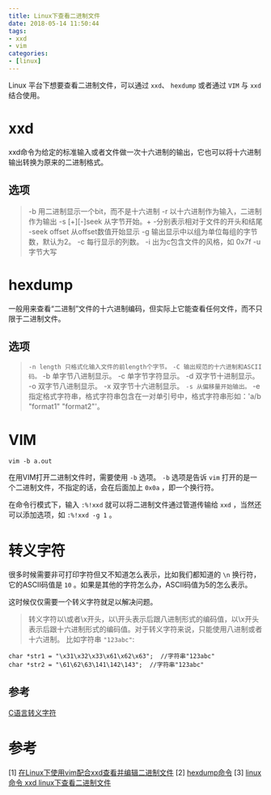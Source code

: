 ```yaml
---
title: Linux下查看二进制文件
date: 2018-05-14 11:50:44
tags:
- xxd
- vim
categories:
- [linux]
---
```

Linux 平台下想要查看二进制文件，可以通过 `xxd`、 `hexdump` 或者通过 `VIM` 与 `xxd` 结合使用。

<!-- more -->

# xxd

xxd命令为给定的标准输入或者文件做一次十六进制的输出，它也可以将十六进制输出转换为原来的二进制格式。

## 选项

> -b	用二进制显示一个bit，而不是十六进制
> -r	以十六进制作为输入，二进制作为输出
> -s [+][-]seek	从<seek>字节开始。+ -分别表示相对于文件的开头和结尾
> -seek offset	从offset数值开始显示
> -g 输出显示中以组为单位每组的字节数，默认为2。
> -c 每行显示的列数。
> -i 出为c包含文件的风格，如 0x7f
> -u 字节大写

# hexdump

一般用来查看“二进制”文件的十六进制编码，但实际上它能查看任何文件，而不只限于二进制文件。

## 选项

> `-n length 只格式化输入文件的前length个字节。`
> `-C 输出规范的十六进制和ASCII码。`
> -b 单字节八进制显示。
> -c 单字节字符显示。
> -d 双字节十进制显示。
> -o 双字节八进制显示。
> -x 双字节十六进制显示。
> `-s 从偏移量开始输出。`
> -e 指定格式字符串，格式字符串包含在一对单引号中，格式字符串形如：'a/b "format1" "format2"'。


# VIM

`vim -b a.out`

在用VIM打开二进制文件时，需要使用 `-b` 选项。 `-b` 选项是告诉 `vim` 打开的是一个二进制文件，不指定的话，会在后面加上 `0x0a` ，即一个换行符。

在命令行模式下，输入 `:%!xxd` 就可以将二进制文件通过管道传输给 `xxd` ，当然还可以添加选项，如 `:%!xxd -g 1` 。

# 转义字符

很多时候需要非可打印字符但又不知道怎么表示，比如我们都知道的 `\n` 换行符，它的ASCII码值是 `10` 。如果是其他的字符怎么办，ASCII码值为5的怎么表示。

这时候仅仅需要一个转义字符就足以解决问题。

> 转义字符以\或者\x开头，以\开头表示后跟八进制形式的编码值，以\x开头表示后跟十六进制形式的编码值。对于转义字符来说，只能使用八进制或者十六进制。
比如字符串 `"123abc"`:
```
char *str1 = "\x31\x32\x33\x61\x62\x63";  //字符串"123abc"
char *str2 = "\61\62\63\141\142\143";  //字符串"123abc"
```
## 参考
[C语言转义字符](http://c.biancheng.net/cpp/html/2890.html)

# 参考

[1] [在Linux下使用vim配合xxd查看并编辑二进制文件](http://www.cnblogs.com/killkill/archive/2010/06/23/1763785.html)
[2] [hexdump命令](http://man.linuxde.net/hexdump)
[3] [linux 命令 xxd linux下查看二进制文件 ](http://fancyxinyu.blog.163.com/blog/static/18232136620111183019942/)